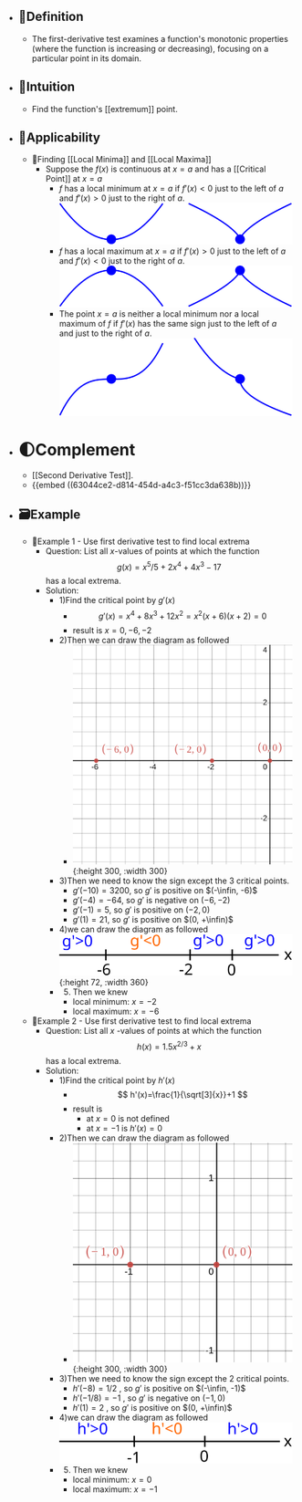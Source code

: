- ## 📝Definition
	- The first-derivative test examines a function's monotonic properties (where the function is increasing or decreasing), focusing on a particular point in its domain.
- ## 🧠Intuition
	- Find the function's [[extremum]] point.
- ## 🤳Applicability
	- 📌Finding [[Local Minima]] and [[Local Maxima]]
		- Suppose the $f(x)$ is continuous at $x=a$ and has a [[Critical Point]] at $x=a$
			- $f$ has a local minimum at $x=a$ if $f'(x)<0$ just to the left of $a$ and $f'(x)>0$ just to the right of $a$.
			  ![local minima](../assets/local_minima.svg)
			- $f$ has a local maximum at $x=a$ if $f'(x)>0$ just to the left of $a$ and $f'(x)<0$ just to the right of $a$.
			  ![local maxima](../assets/local_maxima.svg)
			- The point $x=a$ is neither a local minimum nor a local maximum of $f$ if $f'(x)$ has the same sign just to the left of $a$ and just to the right of $a$.
			  ![not_extrema](../assets/not_extrema.svg)
- # 🌓Complement
	- [[Second Derivative Test]].
	- {{embed ((63044ce2-d814-454d-a4c3-f51cc3da638b))}}
- ## 🗃Example
	- 📌Example 1 - Use first derivative test to find local extrema
		- Question: List all $x$-values of points at which the function
		  $$
		  g(x)=x^5/5+2x^4+4x^3-17
		  $$
		  has a local extrema.
		- Solution:
			- 1)Find the critical point by $g'(x)$
				- $$
				  g'(x)=x^4+8x^3+12x^2=x^2(x+6)(x+2)=0
				  $$
				- result is  $x=0, -6, -2$
			- 2)Then we can draw the diagram as followed
				- ![name](../assets/critical_point_1.svg){:height 300, :width 300}
			- 3)Then we need to know the sign except the 3 critical points.
				- $g'(-10)=3200$, so $g'$ is positive on $(-\infin, -6)$
				- $g'(-4)=-64$, so $g'$ is negative on $(-6, -2)$
				- $g'(-1)=5$, so $g'$ is positive on $(-2, 0)$
				- $g'(1)=21$, so $g'$ is positive on $(0, +\infin)$
			- 4)we can draw the diagram as followed
			  ![name](../assets/exclude_critical_point_1.svg){:height 72, :width 360}
			- 5) Then we knew
				- local minimum: $x=-2$
				- local maximum: $x=-6$
	- 📌Example 2 - Use first derivative test to find local extrema
		- Question: List all $x$ -values of points at which the function  
		  $$
		  h(x)=1.5x^{2/3}+x
		  $$
		  has a local extrema.
		- Solution:
			- 1)Find the critical point by $h'(x)$
				- $$
				  h'(x)=\frac{1}{\sqrt[3]{x}}+1
				  $$
				- result is
					- at $x=0$ is not defined
					- at $x=-1$ is $h'(x)=0$
			- 2)Then we can draw the diagram as followed
				- ![name](../assets/critical_point_2.svg){:height 300, :width 300}
			- 3)Then we need to know the sign except the 2 critical points.
				- $h'(-8)=1/2$ , so $g'$ is positive on $(-\infin, -1)$
				- $h'(-1/8)=-1$ , so $g'$ is negative on $(-1, 0)$
				- $h'(1)=2$ , so $g'$ is positive on $(0, +\infin)$
			- 4)we can draw the diagram as followed  
			  ![name](../assets/exclude_critical_point_2.svg)
			- 5) Then we knew
				- local minimum: $x=0$
				- local maximum: $x=-1$